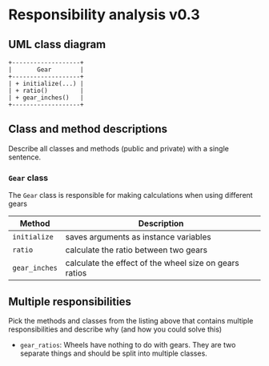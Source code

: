 # Responsibility analysis v0.3

## UML class diagram

<!-- TODO: place UML class diagram image here -->
<!-- You can use Lucidchart or ASCII generators (https://ozh.github.io/ascii-tables/) -->

```text
+-------------------+
|       Gear        |
+-------------------+
| + initialize(...) |
| + ratio()         |
| + gear_inches()   |
+-------------------+
```

## Class and method descriptions

Describe all classes and methods (public and private) with a single sentence.

<!-- TODO: Remove examples and replace with actual descriptions -->

### `Gear` class

The `Gear` class is responsible for making calculations when using different gears

Method | Description
--- | ---
`initialize` | saves arguments as instance variables
`ratio` | calculate the ratio between two gears
`gear_inches` | calculate the effect of the wheel size on gears ratios

## Multiple responsibilities

Pick the methods and classes from the listing above that contains multiple responsibilities and describe why (and how you could solve this)

* `gear_ratios`: Wheels have nothing to do with gears. They are two separate things and should be split into multiple classes.
